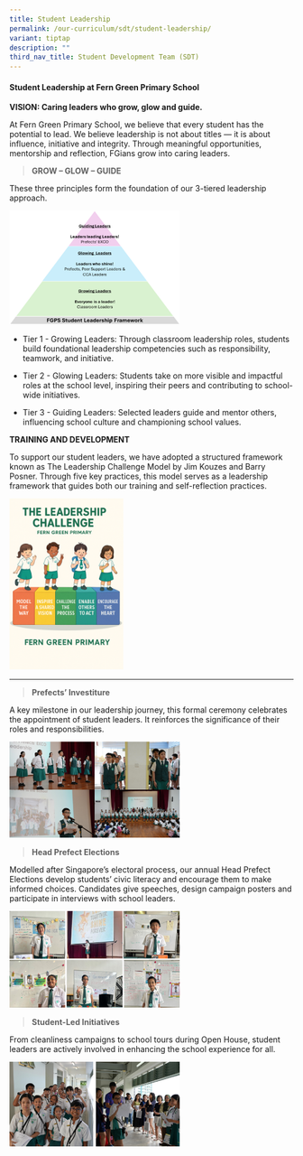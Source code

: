 ```yaml
---
title: Student Leadership
permalink: /our-curriculum/sdt/student-leadership/
variant: tiptap
description: ""
third_nav_title: Student Development Team (SDT)
---
```

<h4><strong>Student Leadership at Fern Green Primary School</strong></h4>
<p><strong>VISION: Caring leaders who grow, glow and guide.</strong>
</p>
<p>At Fern Green Primary School, we believe that every student has the potential
to lead. We believe leadership is not about titles — it is about influence,
initiative and integrity. Through meaningful opportunities, mentorship
and reflection, FGians grow into caring leaders.&nbsp;</p>
<blockquote>
<p><strong>GROW – GLOW – GUIDE</strong>
</p>
</blockquote>
<p>These three principles form the foundation of our 3-tiered leadership
approach.</p>
<div class="isomer-image-wrapper">
<img style="width: 60%;" height="auto" width="100%" alt="" src="/images/SDT/Slide1.png">
</div>
<p></p>
<ul data-tight="true" class="tight">
<li>
<p>Tier 1 - Growing Leaders: Through classroom leadership roles, students
build foundational leadership competencies such as responsibility, teamwork,
and initiative.</p>
</li>
<li>
<p>Tier 2 - Glowing Leaders: Students take on more visible and impactful
roles at the school level, inspiring their peers and contributing to school-wide
initiatives.</p>
</li>
<li>
<p>Tier 3 - Guiding Leaders: Selected leaders guide and mentor others, influencing
school culture and championing school values.</p>
</li>
</ul>
<p><strong>TRAINING AND DEVELOPMENT</strong>
</p>
<p>To support our student leaders, we have adopted a structured framework
known as The Leadership Challenge Model by Jim Kouzes and Barry Posner.
Through five key practices, this model serves as a leadership framework
that guides both our training and self-reflection practices.</p>
<div class="isomer-image-wrapper">
<img style="width: 40%;" height="auto" width="100%" alt="" src="/images/SDT/Slide2.png">
</div>
<p></p>
<hr>
<blockquote>
<p><strong>Prefects’ Investiture</strong>
</p>
</blockquote>
<p>A key milestone in our leadership journey, this formal ceremony celebrates
the appointment of student leaders. It reinforces the significance of their
roles and responsibilities.</p>
<div class="isomer-image-wrapper">
<img style="width: 60%;" height="auto" width="100%" alt="" src="/images/SDT/Slide3.png">
</div>
<p></p>
<blockquote>
<p><strong>Head Prefect Elections</strong>
</p>
</blockquote>
<p>Modelled after Singapore’s electoral process, our annual Head Prefect
Elections develop students’ civic literacy and encourage them to make informed
choices. Candidates give speeches, design campaign posters and participate
in interviews with school leaders.</p>
<div class="isomer-image-wrapper">
<img style="width: 60%;" height="auto" width="100%" alt="" src="/images/SDT/Slide4.png">
</div>
<p></p>
<blockquote>
<p><strong>Student-Led Initiatives</strong>
</p>
</blockquote>
<p>From cleanliness campaigns to school tours during Open House, student
leaders are actively involved in enhancing the school experience for all.</p>
<div class="isomer-image-wrapper">
<img style="width: 60%;" height="auto" width="100%" alt="" src="/images/SDT/sm1.png">
</div>
<p></p>